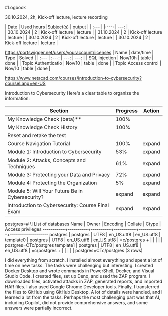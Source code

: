 #Logbook

 30.10.2024, 2h, Kick-off lecture, lecture recording

 | Date  | Used hours |Subject(s) |  output |
| :---        |    |:---:              |    ---: |    
| 30.10.2024  | 2  | Kick-off lecture  | lecture |
| 31.10.2024  | 2  | Kick-off lecture  | lecture |
| 30.10.2024  | 2  | Kick-off lecture  | lecture |
| 30.10.2024  | 2  | Kick-off lecture  | lecture |

https://portswigger.net/users/youraccount/licenses
| Name                  | date/time      | Type     |  Solved  |
| :---                  |      :---:     |     ---: |   ---:   |
| SQL injection         | Nov/10h        | table    | done     |
| Topic Authenticatio   | Nov/10         | table    | done     |
| Topic Access control  | Nov/10         | table    | done     |

https://www.netacad.com/courses/introduction-to-cybersecurity?courseLang=en-US

Introduction to Cybersecurity
Here's a clear table to organize the information:

| Section                                            | Progress | Action  |
|----------------------------------------------------|----------|---------|
| My Knowledge Check (beta)**                      |100%      |         |
| My Knowledge Check History                       |100%      |         |
| Reset and retake the test                        |          |         |
| Course Navigation Tutorial                       | 100%     | expand  |
| Module 1: Introduction to Cybersecurity          | 53%      | expand  |
| Module 2: Attacks, Concepts and Techniques       | 61%      | expand  |
| Module 3: Protecting your Data and Privacy       | 72%      | expand  |
| Module 4: Protecting the Organization            | 5%       | expand  |
| Module 5: Will Your Future Be in Cybersecurity?  | expand   | expand  |
| Introduction to Cybersecurity: Course Final Exam | expand   | expand  |



postgres=# \l
                              List of databases
   Name    |  Owner   | Encoding | Collate    |   Ctype    | Access privileges 
-----------+----------+----------+-----------+------------+-------------------
 postgres  | postgres | UTF8     | en_US.utf8 | en_US.utf8 | 
 template0 | postgres | UTF8     | en_US.utf8 | en_US.utf8 | =c/postgres      +
           |          |          |            |            | postgres=CTc/postgres
 template1 | postgres | UTF8     | en_US.utf8 | en_US.utf8 | =c/postgres      +
           |          |          |            |            | postgres=CTc/postgres
(3 rows)

I did everything from scratch. I installed almost everything and spent a lot of time on new tasks. The tasks were challenging but interesting. I created Docker Desktop and wrote commands in PowerShell, Docker, and Visual Studio Code. I created files, set up Deno, and used the ZAP program. I downloaded files, activated attacks in ZAP, generated reports, and imported HAR files. I also used Google Chrome Developer tools. Finally, I transferred the files to GitHub using GitHub Desktop. A lot of details were handled, and I learned a lot from the tasks. Perhaps the most challenging part was that AI, including Copilot, did not provide comprehensive answers, and some answers were partially incorrect.
